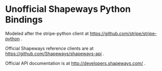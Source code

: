 Unofficial Shapeways Python Bindings
====================================

Modeled after the stripe-python client at https://github.com/stripe/stripe-python .

Official Shapeways reference clients are at https://github.com/Shapeways/shapeways-api .

Official API documentation is at http://developers.shapeways.com/ .